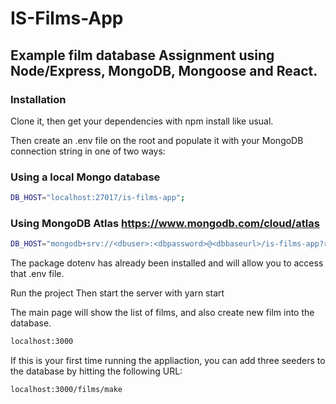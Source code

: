 # IS-Films-App
## Example film database Assignment using Node/Express, MongoDB, Mongoose and React.
### Installation
Clone it, then get your dependencies with npm install like usual.

Then create an .env file on the root and populate it with your MongoDB connection string in one of two ways:

### Using a local Mongo database
```sh
DB_HOST="localhost:27017/is-films-app";
```
### Using MongoDB Atlas https://www.mongodb.com/cloud/atlas
```sh
DB_HOST="mongodb+srv://<dbuser>:<dbpassword>@<dbbaseurl>/is-films-app?retryWrites=true&w=majority";
```

The package dotenv has already been installed and will allow you to access that .env file.

Run the project
Then start the server with yarn start

The main page will show the list of films, and also create new film into the database.
```sh
localhost:3000
```
If this is your first time running the appliaction, you can add three seeders to the database by hitting the following URL:
```sh
localhost:3000/films/make
```
